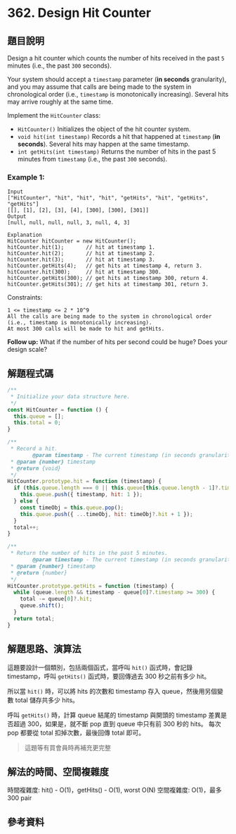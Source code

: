 # 362. Design Hit Counter

## 題目說明

Design a hit counter which counts the number of hits received in the past `5` minutes (i.e., the past `300` seconds).

Your system should accept a `timestamp` parameter (**in seconds** granularity), and you may assume that calls are being made to the system in chronological order (i.e., `timestamp` is monotonically increasing). Several hits may arrive roughly at the same time.

Implement the `HitCounter` class:

- `HitCounter()` Initializes the object of the hit counter system.
- `void hit(int timestamp)` Records a hit that happened at `timestamp` (**in seconds**). Several hits may happen at the same timestamp.
- `int getHits(int timestamp)` Returns the number of hits in the past 5 minutes from `timestamp` (i.e., the past `300` seconds).

### Example 1:

```
Input
["HitCounter", "hit", "hit", "hit", "getHits", "hit", "getHits", "getHits"]
[[], [1], [2], [3], [4], [300], [300], [301]]
Output
[null, null, null, null, 3, null, 4, 3]

Explanation
HitCounter hitCounter = new HitCounter();
hitCounter.hit(1);       // hit at timestamp 1.
hitCounter.hit(2);       // hit at timestamp 2.
hitCounter.hit(3);       // hit at timestamp 3.
hitCounter.getHits(4);   // get hits at timestamp 4, return 3.
hitCounter.hit(300);     // hit at timestamp 300.
hitCounter.getHits(300); // get hits at timestamp 300, return 4.
hitCounter.getHits(301); // get hits at timestamp 301, return 3.
```

Constraints:

```
1 <= timestamp <= 2 * 10^9
All the calls are being made to the system in chronological order (i.e., timestamp is monotonically increasing).
At most 300 calls will be made to hit and getHits.
```

**Follow up:** What if the number of hits per second could be huge? Does your design scale?

## 解題程式碼

```javascript
/**
 * Initialize your data structure here.
 */
const HitCounter = function () {
  this.queue = [];
  this.total = 0;
}

/**
 * Record a hit.
        @param timestamp - The current timestamp (in seconds granularity).
 * @param {number} timestamp
 * @return {void}
 */
HitCounter.prototype.hit = function (timestamp) {
  if (this.queue.length === 0 || this.queue[this.queue.length - 1]?.timestamp !== timestamp) {
    this.queue.push({ timestamp, hit: 1 });
  } else {
    const timeObj = this.queue.pop();
    this.queue.push({ ...timeObj, hit: timeObj?.hit + 1 });
  }
  total++;
}

/**
 * Return the number of hits in the past 5 minutes.
        @param timestamp - The current timestamp (in seconds granularity).
 * @param {number} timestamp
 * @return {number}
 */
HitCounter.prototype.getHits = function (timestamp) {
  while (queue.length && timestamp - queue[0]?.timestamp >= 300) {
    total -= queue[0]?.hit;
    queue.shift();
  }
  return total;
}
```

## 解題思路、演算法

這題要設計一個類別，包括兩個函式，當呼叫 `hit()` 函式時，會記錄 timestamp，呼叫 `getHits()` 函式時，要回傳過去 300 秒之前有多少 hit。

所以當 `hit()` 時，可以將 hits 的次數和 timestamp 存入 queue，然後用另個變數 total 儲存共多少 hits。

呼叫 `getHits()` 時，計算 queue 結尾的 timestamp 與開頭的 timestamp 差異是否超過 300，如果是，就不斷 pop 直到 queue 中只有前 300 秒的 hits。
每次 pop 都要從 total 扣掉次數，最後回傳 total 即可。

> 這題等有買會員時再補充更完整

## 解法的時間、空間複雜度

時間複雜度: hit() - O(1)，getHits() - O(1), worst O(N)
空間複雜度: O(1)，最多 300 pair

## 參考資料
